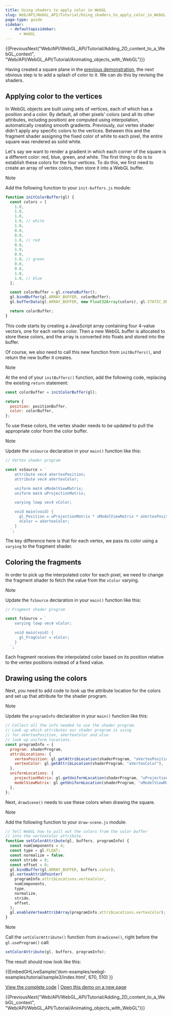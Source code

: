 ```yaml
---
title: Using shaders to apply color in WebGL
slug: Web/API/WebGL_API/Tutorial/Using_shaders_to_apply_color_in_WebGL
page-type: guide
sidebar:
  - defaultapisidebar:
      - WebGL
---
```


{{PreviousNext("Web/API/WebGL_API/Tutorial/Adding_2D_content_to_a_WebGL_context", "Web/API/WebGL_API/Tutorial/Animating_objects_with_WebGL")}}

Having created a square plane in the [previous demonstration](/en-US/docs/Web/API/WebGL_API/Tutorial/Adding_2D_content_to_a_WebGL_context), the next obvious step is to add a splash of color to it. We can do this by revising the shaders.

## Applying color to the vertices

In WebGL objects are built using sets of vertices, each of which has a position and a color. By default, all other pixels' colors (and all its other attributes, including position) are computed using interpolation, automatically creating smooth gradients. Previously, our vertex shader didn't apply any specific colors to the vertices. Between this and the fragment shader assigning the fixed color of white to each pixel, the entire square was rendered as solid white.

Let's say we want to render a gradient in which each corner of the square is a different color: red, blue, green, and white. The first thing to do is to establish these colors for the four vertices. To do this, we first need to create an array of vertex colors, then store it into a WebGL buffer.

> [!NOTE]
> Add the following function to your `init-buffers.js` module:

```js
function initColorBuffer(gl) {
  const colors = [
    1.0,
    1.0,
    1.0,
    1.0, // white
    1.0,
    0.0,
    0.0,
    1.0, // red
    0.0,
    1.0,
    0.0,
    1.0, // green
    0.0,
    0.0,
    1.0,
    1.0, // blue
  ];

  const colorBuffer = gl.createBuffer();
  gl.bindBuffer(gl.ARRAY_BUFFER, colorBuffer);
  gl.bufferData(gl.ARRAY_BUFFER, new Float32Array(colors), gl.STATIC_DRAW);

  return colorBuffer;
}
```

This code starts by creating a JavaScript array containing four 4-value vectors, one for each vertex color. Then a new WebGL buffer is allocated to store these colors, and the array is converted into floats and stored into the buffer.

Of course, we also need to call this new function from `initBuffers()`, and return the new buffer it creates.

> [!NOTE]
> At the end of your `initBuffers()` function, add the following code, replacing the existing `return` statement:

```js
const colorBuffer = initColorBuffer(gl);

return {
  position: positionBuffer,
  color: colorBuffer,
};
```

To use these colors, the vertex shader needs to be updated to pull the appropriate color from the color buffer.

> [!NOTE]
> Update the `vsSource` declaration in your `main()` function like this:

```js
// Vertex shader program

const vsSource = `
    attribute vec4 aVertexPosition;
    attribute vec4 aVertexColor;

    uniform mat4 uModelViewMatrix;
    uniform mat4 uProjectionMatrix;

    varying lowp vec4 vColor;

    void main(void) {
      gl_Position = uProjectionMatrix * uModelViewMatrix * aVertexPosition;
      vColor = aVertexColor;
    }
  `;
```

The key difference here is that for each vertex, we pass its color using a `varying` to the fragment shader.

## Coloring the fragments

In order to pick up the interpolated color for each pixel, we need to change the fragment shader to fetch the value from the `vColor` varying.

> [!NOTE]
> Update the `fsSource` declaration in your `main()` function like this:

```js
// Fragment shader program

const fsSource = `
    varying lowp vec4 vColor;

    void main(void) {
      gl_FragColor = vColor;
    }
  `;
```

Each fragment receives the interpolated color based on its position relative to the vertex positions instead of a fixed value.

## Drawing using the colors

Next, you need to add code to look up the attribute location for the colors and set up that attribute for the shader program.

> [!NOTE]
> Update the `programInfo` declaration in your `main()` function like this:

```js
// Collect all the info needed to use the shader program.
// Look up which attributes our shader program is using
// for aVertexPosition, aVertexColor and also
// look up uniform locations.
const programInfo = {
  program: shaderProgram,
  attribLocations: {
    vertexPosition: gl.getAttribLocation(shaderProgram, "aVertexPosition"),
    vertexColor: gl.getAttribLocation(shaderProgram, "aVertexColor"),
  },
  uniformLocations: {
    projectionMatrix: gl.getUniformLocation(shaderProgram, "uProjectionMatrix"),
    modelViewMatrix: gl.getUniformLocation(shaderProgram, "uModelViewMatrix"),
  },
};
```

Next, `drawScene()` needs to use these colors when drawing the square.

> [!NOTE]
> Add the following function to your `draw-scene.js` module:

```js
// Tell WebGL how to pull out the colors from the color buffer
// into the vertexColor attribute.
function setColorAttribute(gl, buffers, programInfo) {
  const numComponents = 4;
  const type = gl.FLOAT;
  const normalize = false;
  const stride = 0;
  const offset = 0;
  gl.bindBuffer(gl.ARRAY_BUFFER, buffers.color);
  gl.vertexAttribPointer(
    programInfo.attribLocations.vertexColor,
    numComponents,
    type,
    normalize,
    stride,
    offset,
  );
  gl.enableVertexAttribArray(programInfo.attribLocations.vertexColor);
}
```

> [!NOTE]
> Call the `setColorAttribute()` function from `drawScene()`, right before the `gl.useProgram()` call:

```js
setColorAttribute(gl, buffers, programInfo);
```

The result should now look like this:

{{EmbedGHLiveSample('dom-examples/webgl-examples/tutorial/sample3/index.html', 670, 510) }}

[View the complete code](https://github.com/mdn/dom-examples/tree/main/webgl-examples/tutorial/sample3) | [Open this demo on a new page](https://mdn.github.io/dom-examples/webgl-examples/tutorial/sample3/)

{{PreviousNext("Web/API/WebGL_API/Tutorial/Adding_2D_content_to_a_WebGL_context", "Web/API/WebGL_API/Tutorial/Animating_objects_with_WebGL")}}

